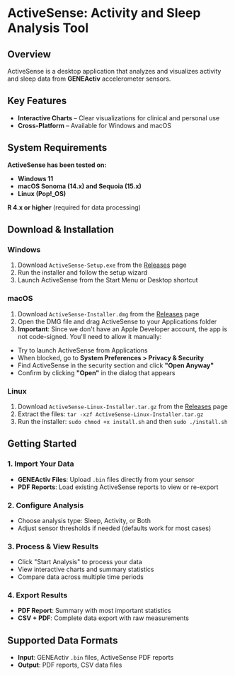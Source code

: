 # **ActiveSense: Activity and Sleep Analysis Tool**
## **Overview**
ActiveSense is a desktop application that analyzes and visualizes activity and sleep data from **GENEActiv** accelerometer sensors.
## **Key Features**
- **Interactive Charts** – Clear visualizations for clinical and personal use
- **Cross-Platform** – Available for Windows and macOS
## **System Requirements**
**ActiveSense has been tested on:**
- **Windows 11**
- **macOS Sonoma (14.x) and Sequoia (15.x)**
- **Linux (Pop!_OS)**

**R 4.x or higher** (required for data processing)

## **Download & Installation**
### **Windows**
1. Download `ActiveSense-Setup.exe` from the [Releases](../../releases) page
2. Run the installer and follow the setup wizard
3. Launch ActiveSense from the Start Menu or Desktop shortcut
### **macOS**
1. Download `ActiveSense-Installer.dmg` from the [Releases](../../releases) page
2. Open the DMG file and drag ActiveSense to your Applications folder
3. **Important**: Since we don't have an Apple Developer account, the app is not code-signed. You'll need to allow it manually:
  - Try to launch ActiveSense from Applications
  - When blocked, go to **System Preferences > Privacy & Security**
  - Find ActiveSense in the security section and click **"Open Anyway"**
  - Confirm by clicking **"Open"** in the dialog that appears
### **Linux**
1. Download `ActiveSense-Linux-Installer.tar.gz` from the [Releases](../../releases) page
2. Extract the files: `tar -xzf ActiveSense-Linux-Installer.tar.gz`
3. Run the installer: `sudo chmod +x install.sh` and then `sudo ./install.sh`
   
## **Getting Started**
### **1. Import Your Data**
- **GENEActiv Files**: Upload `.bin` files directly from your sensor
- **PDF Reports**: Load existing ActiveSense reports to view or re-export
### **2. Configure Analysis**
- Choose analysis type: Sleep, Activity, or Both
- Adjust sensor thresholds if needed (defaults work for most cases)
### **3. Process & View Results**
- Click "Start Analysis" to process your data
- View interactive charts and summary statistics
- Compare data across multiple time periods
### **4. Export Results**
- **PDF Report**: Summary with most important statistics
- **CSV + PDF**: Complete data export with raw measurements
  
## **Supported Data Formats**
- **Input**: GENEActiv `.bin` files, ActiveSense PDF reports
- **Output**: PDF reports, CSV data files
